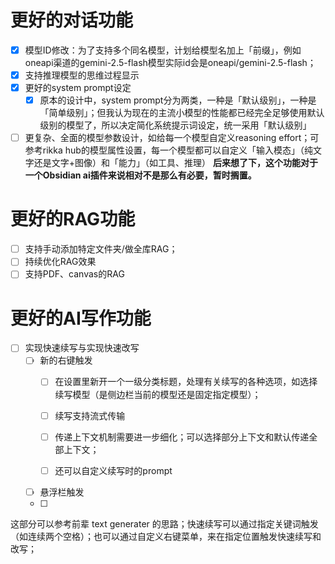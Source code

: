 # 更好的对话功能
- [x] 模型ID修改：为了支持多个同名模型，计划给模型名加上「前缀」，例如oneapi渠道的gemini-2.5-flash模型实际id会是oneapi/gemini-2.5-flash；
- [x] 支持推理模型的思维过程显示
- [x] 更好的system prompt设定
    - [x] 原本的设计中，system prompt分为两类，一种是「默认级别」，一种是「简单级别」；但我认为现在的主流小模型的性能都已经完全足够使用默认级别的模型了，所以决定简化系统提示词设定，统一采用「默认级别」
- [ ] 更复杂、全面的模型参数设计，如给每一个模型自定义reasoning effort；可参考rikka hub的模型属性设置，每一个模型都可以自定义「输入模态」（纯文字还是文字+图像）和「能力」（如工具、推理）
    **后来想了下，这个功能对于一个Obsidian ai插件来说相对不是那么有必要，暂时搁置。**

# 更好的RAG功能
- [ ] 支持手动添加特定文件夹/做全库RAG；
- [ ] 持续优化RAG效果
- [ ] 支持PDF、canvas的RAG

# 更好的AI写作功能
- [ ] 实现快速续写与实现快速改写
    - [ ] 新的右键触发
      - [ ] 在设置里新开一个一级分类标题，处理有关续写的各种选项，如选择续写模型（是侧边栏当前的模型还是固定指定模型）；
      - [ ] 续写支持流式传输
      - [ ] 传递上下文机制需要进一步细化；可以选择部分上下文和默认传递全部上下文；
      - [ ] 还可以自定义续写时的prompt



    - [ ] 悬浮栏触发
    - [ ] 
这部分可以参考前辈 text generater 的思路；快速续写可以通过指定关键词触发（如连续两个空格）；也可以通过自定义右键菜单，来在指定位置触发快速续写和改写；

